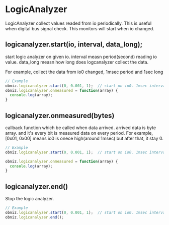# LogicAnalyzer
LogicAnalyzer collect values readed from io periodically.
This is useful when digital bus signal check.
This monitors will start when io changed.


## logicanalyzer.start(io, interval, data_long);
start logic analyzer on given io.
interval measn period(second) reading io value.
data_long measn how long does logcanalyzer collect the data.

For example, collect the data from io0 changed, 1msec period and 1sec long
```Javascript
// Example
obniz.logicanalyzer.start(0, 0.001, 1);  // start on io0. 1msec interval and 1sec long.
obniz.logicanalyzer.onmeasured = function(array) {
  console.log(array);
}
```
## logicanalyzer.onmeasured(bytes)
callback function which be called when data arrived.
arrived data is byte array.
and it's every bit is measured data on every period.
For example, [0x01, 0x00] means io0 is onece high(around 1msec) but after that, it stay 0.

```Javascript
// Example
obniz.logicanalyzer.start(0, 0.001, 1);  // start on io0. 1msec interval and 1sec long.

obniz.logicanalyzer.onmeasured = function(array) {
  console.log(array);
}
```
## logicanalyzer.end()
Stop the logic analyzer.

```Javascript
// Example
obniz.logicanalyzer.start(0, 0.001, 1);  // start on io0. 1msec interval and 1sec long.
obniz.logicanalyzer.end();
```